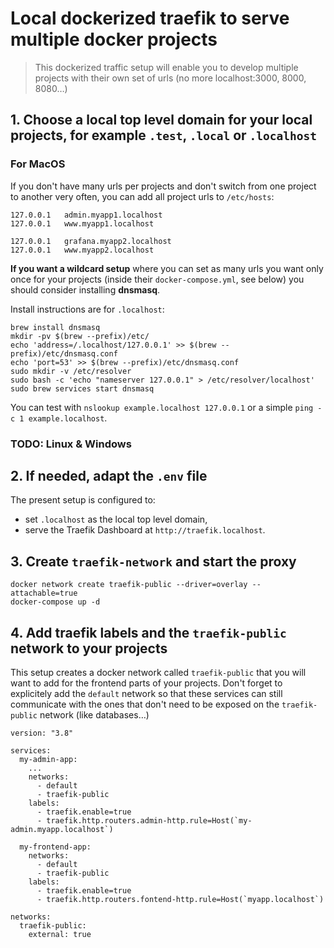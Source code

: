 # Local dockerized traefik to serve multiple docker projects

> This dockerized traffic setup will enable you to develop multiple projects with their own set of urls (no more localhost:3000, 8000, 8080…)

## 1. Choose a local top level domain for your local projects, for example `.test`, `.local` or `.localhost`

### For MacOS

If you don't have many urls per projects and don't switch from one project to another very often, you can add all project urls to `/etc/hosts`:

```
127.0.0.1   admin.myapp1.localhost
127.0.0.1   www.myapp1.localhost

127.0.0.1   grafana.myapp2.localhost
127.0.0.1   www.myapp2.localhost
```

**If you want a wildcard setup** where you can set as many urls you want only once for your projects (inside their `docker-compose.yml`, see below) you should consider installing **dnsmasq**.

Install instructions are for `.localhost`:

```
brew install dnsmasq
mkdir -pv $(brew --prefix)/etc/
echo 'address=/.localhost/127.0.0.1' >> $(brew --prefix)/etc/dnsmasq.conf
echo 'port=53' >> $(brew --prefix)/etc/dnsmasq.conf
sudo mkdir -v /etc/resolver
sudo bash -c 'echo "nameserver 127.0.0.1" > /etc/resolver/localhost'
sudo brew services start dnsmasq
```

You can test with `nslookup example.localhost 127.0.0.1` or a simple `ping -c 1 example.localhost`.

### TODO: Linux & Windows

## 2. If needed, adapt the `.env` file

The present setup is configured to:

- set `.localhost` as the local top level domain,
- serve the Traefik Dashboard at `http://traefik.localhost`.

## 3. Create `traefik-network` and start the proxy

```
docker network create traefik-public --driver=overlay --attachable=true
docker-compose up -d
```

## 4. Add traefik labels and the `traefik-public` network to your projects

This setup creates a docker network called `traefik-public` that you will want to add for the frontend parts of your projects. Don't forget to explicitely add the `default` network so that these services can still communicate with the ones that don't need to be exposed on the `traefik-public` network (like databases…)

```
version: "3.8"

services:
  my-admin-app:
    ...
    networks:
      - default
      - traefik-public
    labels:
      - traefik.enable=true
      - traefik.http.routers.admin-http.rule=Host(`my-admin.myapp.localhost`)

  my-frontend-app:
    networks:
      - default
      - traefik-public
    labels:
      - traefik.enable=true
      - traefik.http.routers.fontend-http.rule=Host(`myapp.localhost`)

networks:
  traefik-public:
    external: true

```
